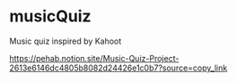 # musicQuiz
Music quiz inspired by Kahoot

https://pehab.notion.site/Music-Quiz-Project-2613e6146dc4805b8082d24426e1c0b7?source=copy_link
